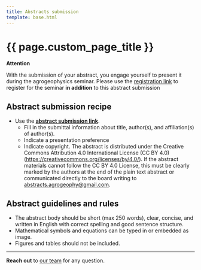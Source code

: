 ```yaml
---
title: Abstracts submission
template: base.html
---
```


# {{ page.custom_page_title }}

<div class="callout callout-warning">

<i class="fa fa-exclamation-triangle text-danger" aria-hidden="true"></i>
**Attention**
<i class="fa fa-exclamation-triangle text-danger" aria-hidden="true"></i>

With the submission of your abstract, you engage yourself to present it during the agrogeophysics seminar. Please use the [registration link](https://www.eventbrite.com/e/2nd-agrogeophysics-seminar-tickets-192657412507) to register for the seminar **in addition** to this abstract submission 

</div>


## Abstract submission recipe

- Use the [**abstract submission link**](https://docs.google.com/forms/d/e/1FAIpQLSfiYS25uaRXH_PvjhPpNr5bJlwBKLtBH6C8uW4Pt_qEm7H8aw/viewform?usp=sf_link). 
	- Fill in the submittal information about title, author(s), and affiliation(s) of author(s).
	- Indicate a presentation preference
	- Indicate copyright. The abstract is distributed under the Creative Commons Attribution 4.0 International License (CC BY 4.0) (https://creativecommons.org/licenses/by/4.0/). If the abstract materials cannot follow the CC BY 4.0 License, this must be clearly marked by the authors at the end of the plain text abstract or communicated directly to the board writing to [abstracts.agrogeophy@gmail.com](mailto:abstracts.agrogeophy@gmail.com).



## Abstract guidelines and rules

- The abstract body should be short (max 250 words), clear, concise, and written in English with correct spelling and good sentence structure.
- Mathematical symbols and equations can be typed in or embedded as image.
- Figures and tables should not be included.


<hr>
<div class="callout">

<i class="fas fa-info" aria-hidden="true"></i>

**Reach out** to [our team](committees.html) for any question.
 
</div>




